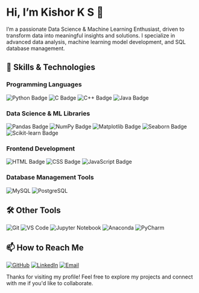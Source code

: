 # Hi, I’m Kishor K S 👋

I’m a passionate Data Science & Machine Learning Enthusiast, driven to transform data into meaningful insights and solutions. I specialize in advanced data analysis, machine learning model development, and SQL database management.


## 🚀 Skills & Technologies

### Programming Languages
<img src="https://img.shields.io/badge/Python-3776AB?style=for-the-badge&logo=python&logoColor=white" alt="Python Badge"/> <img src="https://img.shields.io/badge/C-00599C?style=for-the-badge&logo=c&logoColor=white" alt="C Badge"/> <img src="https://img.shields.io/badge/C++-00599C?style=for-the-badge&logo=cplusplus&logoColor=white" alt="C++ Badge"/> <img src="https://img.shields.io/badge/Java-007396?style=for-the-badge&logo=java&logoColor=white" alt="Java Badge"/>

### Data Science & ML Libraries
<img src="https://img.shields.io/badge/Pandas-150458?style=for-the-badge&logo=pandas&logoColor=white" alt="Pandas Badge"/> <img src="https://img.shields.io/badge/NumPy-013243?style=for-the-badge&logo=numpy&logoColor=white" alt="NumPy Badge"/> <img src="https://img.shields.io/badge/Matplotlib-11557C?style=for-the-badge&logo=plotly&logoColor=white" alt="Matplotlib Badge"/> <img src="https://img.shields.io/badge/Seaborn-2F4F4F?style=for-the-badge&logo=data&logoColor=white" alt="Seaborn Badge"/> <img src="https://img.shields.io/badge/Scikit_Learn-F7931E?style=for-the-badge&logo=scikit-learn&logoColor=white" alt="Scikit-learn Badge"/>

### Frontend Development
<img src="https://img.shields.io/badge/HTML5-E34F26?style=for-the-badge&logo=html5&logoColor=white" alt="HTML Badge"/> <img src="https://img.shields.io/badge/CSS3-1572B6?style=for-the-badge&logo=css3&logoColor=white" alt="CSS Badge"/> <img src="https://img.shields.io/badge/JavaScript-F7DF1E?style=for-the-badge&logo=javascript&logoColor=black" alt="JavaScript Badge"/>

### Database Management Tools
![MySQL](https://img.shields.io/badge/-MySQL-4479A1?style=for-the-badge&logo=mysql&logoColor=white)
![PostgreSQL](https://img.shields.io/badge/-PostgreSQL-336791?style=for-the-badge&logo=postgresql&logoColor=white)


## 🛠️ Other Tools

![Git](https://img.shields.io/badge/-Git-F05032?style=for-the-badge&logo=git&logoColor=white)
![VS Code](https://img.shields.io/badge/-VS_Code-007ACC?style=for-the-badge&logo=visual-studio-code&logoColor=white)
![Jupyter Notebook](https://img.shields.io/badge/-Jupyter_Notebook-F37626?style=for-the-badge&logo=jupyter&logoColor=white)
![Anaconda](https://img.shields.io/badge/-Anaconda-44A833?style=for-the-badge&logo=anaconda&logoColor=white)
![PyCharm](https://img.shields.io/badge/-PyCharm-000000?style=for-the-badge&logo=pycharm&logoColor=white)


## 📫 How to Reach Me

[![GitHub](https://img.shields.io/badge/-GitHub-181717?style=for-the-badge&logo=github&logoColor=white)](https://github.com/kishorknight)
[![LinkedIn](https://img.shields.io/badge/-LinkedIn-0A66C2?style=for-the-badge&logo=linkedin&logoColor=white)](https://www.linkedin.com/in/kishor-k-s-011048233/)
[![Email](https://img.shields.io/badge/-Email-D14836?style=for-the-badge&logo=gmail&logoColor=white)](kishorks781@gmail.com)

Thanks for visiting my profile! Feel free to explore my projects and connect with me if you'd like to collaborate.
